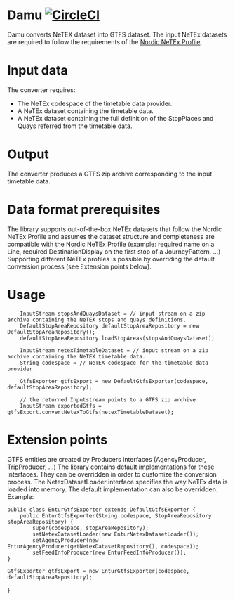 
# Damu [![CircleCI](https://circleci.com/gh/entur/damu/tree/master.svg?style=svg)](https://circleci.com/gh/entur/damu/tree/master)

Damu converts NeTEX dataset into GTFS dataset.
The input NeTEx datasets are required to follow the requirements of the [Nordic NeTEx Profile](https://enturas.atlassian.net/wiki/spaces/PUBLIC/pages/728891481/Nordic+NeTEx+Profile).

# Input data
The converter requires:
- The NeTEx codespace of the timetable data provider.
- A NeTEx dataset containing the timetable data.
- A NeTEx dataset containing the full definition of the StopPlaces and Quays referred from the timetable data. 

# Output
The converter produces a GTFS zip archive corresponding to the input timetable data.

# Data format prerequisites
The library supports out-of-the-box NeTEx datasets that follow the Nordic NeTEx Profile and assumes the dataset structure and completeness are compatible with the Nordic NeTEx Profile (example: required name on a Line, required DestinationDisplay on the first stop of a JourneyPattern, ...)
Supporting different NeTEx profiles is possible by overriding the default conversion process (see Extension points below).

# Usage

        InputStream stopsAndQuaysDataset = // input stream on a zip archive containing the NeTEX stops and quays definitions.
        DefaultStopAreaRepository defaultStopAreaRepository = new DefaultStopAreaRepository();
        defaultStopAreaRepository.loadStopAreas(stopsAndQuaysDataset);

        InputStream netexTimetableDataset = // input stream on a zip archive containing the NeTEX timetable data.
        String codespace = // NeTEX codespace for the timetable data provider.

        GtfsExporter gtfsExport = new DefaultGtfsExporter(codespace, defaultStopAreaRepository);

        // the returned Inputstream points to a GTFS zip archive
        InputStream exportedGtfs = gtfsExport.convertNetexToGtfs(netexTimetableDataset);


# Extension points
GTFS entities are created by Producers interfaces (AgencyProducer, TripProducer, ...)
The library contains default implementations for these interfaces. They can be overridden in order to customize the conversion process.
The NetexDatasetLoader interface specifies the way NeTEx data is loaded into memory. The default implementation can also be overridden.
Example:

    public class EnturGtfsExporter extends DefaultGtfsExporter {
        public EnturGtfsExporter(String codespace, StopAreaRepository stopAreaRepository) {
            super(codespace, stopAreaRepository);
            setNetexDatasetLoader(new EnturNetexDatasetLoader());
            setAgencyProducer(new EnturAgencyProducer(getNetexDatasetRepository(), codespace));
            setFeedInfoProducer(new EnturFeedInfoProducer());
    }

    GtfsExporter gtfsExport = new EnturGtfsExporter(codespace, defaultStopAreaRepository);
}


